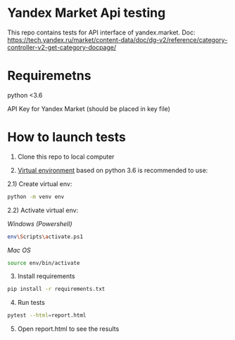 # Yandex Market Api testing

This repo contains tests for API interface of yandex.market.
Doc: https://tech.yandex.ru/market/content-data/doc/dg-v2/reference/category-controller-v2-get-category-docpage/

# Requiremetns

python <3.6

API Key for Yandex Market (should be placed in key file)

# How to launch tests

1) Clone this repo to local computer

2) [Virtual environment](https://docs.python.org/3/library/venv.html) based on python 3.6 is recommended to use:

2.1) Create virtual env:
```bash
python -m venv env
```

2.2) Activate virtual env:

_Windows (Powershell)_
```bash
env\Scripts\activate.ps1
```
_Mac OS_
```bash
source env/bin/activate
```

3) Install requirements
```bash
pip install -r requirements.txt
```

4) Run tests
```bash
pytest --html=report.html
```

5) Open report.html to see the results
